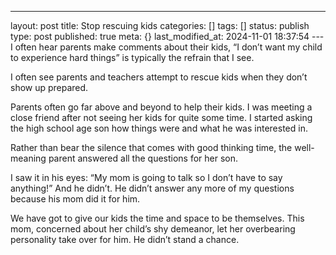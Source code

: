 ---
layout: post
title: Stop rescuing kids
categories: []
tags: []
status: publish
type: post
published: true
meta: {}
last_modified_at: 2024-11-01 18:37:54
---I often hear parents make comments about their kids, “I don’t want my child to experience hard things” is typically the refrain that I see.

I often see parents and teachers attempt to rescue kids when they don’t show up prepared.

Parents often go far above and beyond to help their kids. I was meeting a close friend after not seeing her kids for quite some time. I started asking the high school age son how things were and what he was interested in. 


Rather than bear the silence that comes with good thinking time, the well-meaning parent answered all the questions for her son.

I saw it in his eyes: “My mom is going to talk so I don’t have to say anything!” And he didn’t. He didn’t answer any more of my questions because his mom did it for him.

We have got to give our kids the time and space to be themselves. This mom, concerned about her child’s shy demeanor, let her overbearing personality take over for him. He didn’t stand a chance.

